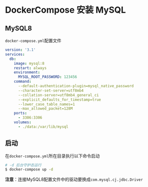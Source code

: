 # DockerCompose 安装 MySQL

## MySQL8

`docker-compose.yml`配置文件

```yml
version: '3.1'
services:
  db:
    image: mysql:8
    restart: always
    environment:
      MYSQL_ROOT_PASSWORD: 123456
    command:
      --default-authentication-plugin=mysql_native_password
      --character-set-server=utf8mb4
      --collation-server=utf8mb4_general_ci
      --explicit_defaults_for_timestamp=true
      --lower_case_table_names=1
      --max_allowed_packet=128M
    ports:
      - 3306:3306
    volumes:
      - ./data:/var/lib/mysql
```

## 启动

在`docker-compose.yml`所在目录执行以下命令启动

```bash
# -d 后台守护态运行
$ docker-compose up -d
```

**注意**：连接MySQL8配置文件中的驱动要换成`com.mysql.cj.jdbc.Driver`

